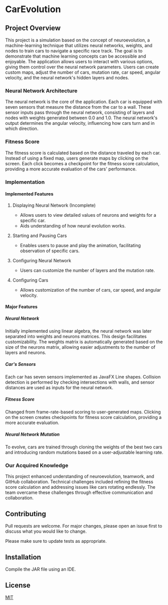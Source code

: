 # CarEvolution
## Project Overview

This project is a simulation based on the concept of neuroevolution, a machine-learning technique that utilizes neural networks, weights, and nodes to train cars to navigate a specific race track. The goal is to demonstrate that machine learning concepts can be accessible and enjoyable. The application allows users to interact with various options, giving them control over the neural network parameters. Users can create custom maps, adjust the number of cars, mutation rate, car speed, angular velocity, and the neural network's hidden layers and nodes.

### Neural Network Architecture
The neural network is the core of the application. Each car is equipped with seven sensors that measure the distance from the car to a wall. These sensor inputs pass through the neural network, consisting of layers and nodes with weights generated between 0.0 and 1.0. The neural network's output determines the angular velocity, influencing how cars turn and in which direction.

### Fitness Score
The fitness score is calculated based on the distance traveled by each car. Instead of using a fixed map, users generate maps by clicking on the screen. Each click becomes a checkpoint for the fitness score calculation, providing a more accurate evaluation of the cars' performance.

### Implementation
#### Implemented Features

1. Displaying Neural Network (Incomplete)
   - Allows users to view detailed values of neurons and weights for a specific car.
   - Aids understanding of how neural evolution works.

2. Starting and Pausing Cars
   - Enables users to pause and play the animation, facilitating observation of specific cars.

3. Configuring Neural Network
   - Users can customize the number of layers and the mutation rate.

4. Configuring Cars
   - Allows customization of the number of cars, car speed, and angular velocity.

#### Major Features
##### Neural Network

Initially implemented using linear algebra, the neural network was later separated into weights and neurons matrices. This design facilitates customizability. The weights matrix is automatically generated based on the size of the neurons matrix, allowing easier adjustments to the number of layers and neurons.

##### Car's Sensors
Each car has seven sensors implemented as JavaFX Line shapes. Collision detection is performed by checking intersections with walls, and sensor distances are used as inputs for the neural network.

##### Fitness Score
Changed from frame-rate-based scoring to user-generated maps. Clicking on the screen creates checkpoints for fitness score calculation, providing a more accurate evaluation.

##### Neural Network Mutation
To evolve, cars are trained through cloning the weights of the best two cars and introducing random mutations based on a user-adjustable learning rate.

### Our Acquired Knowledge
This project enhanced understanding of neuroevolution, teamwork, and GitHub collaboration. Technical challenges included refining the fitness score calculation and addressing issues like cars rotating endlessly. The team overcame these challenges through effective communication and collaboration.

## Contributing
Pull requests are welcome. For major changes, please open an issue first
to discuss what you would like to change.

Please make sure to update tests as appropriate.


## Installation
Compile the JAR file using an IDE.

## License
[MIT](https://choosealicense.com/licenses/mit/)
